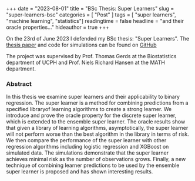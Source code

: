 +++
date = "2023-08-01"
title = "BSc Thesis: Super Learners"
slug = "super-learners-bsc"
categories = [ "Post" ]
tags = [ "super learners", "machine learning", "statistics"]
readingtime = false
headline = "and their oracle properties..."
hideauthor = true
+++

On the 23rd of June 2023 I defended my BSc thesis: "Super Learners". The [thesis paper](https://github.com/jyliuu/bachelor-thesis/blob/main/bachelordraft/out/main.pdf) and code for simulations can be found on [GitHub](https://github.com/jyliuu/bachelor-thesis)

The project was supervised by Prof. Thomas Gerds at the Biostatistics department of UCPH and Prof. Niels Richard Hansen at the MATH department.

### Abstract

In this thesis we examine super learners and their applicability to binary regression. The super learner is a method for combining predictions from a specified libraryof learning algorithms to create a strong learner. We introduce and prove the oracle property for the discrete super learner, which is extended to the ensemble super
learner. The oracle results show that given a library of learning algorithms, asymptotically, the super learner will not perform worse than the best algorithm in the library in terms of risk. We then compare the performance of the super learner with other regression algorithms including logistic regression and XGBoost on simulated data. The simulations demonstrate that the super learner achieves minimal risk as the number of observations grows. Finally, a new technique of combining learner predictions to be used by the ensemble super learner is proposed and has shown interesting results.

